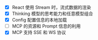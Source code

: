 - [x] React 使用 Stream 时，流式数据的渲染
- [x] Thinking 模型的思考能力和任意模型组合
- [x] Config 配置信息的本地加载
- [ ] MCP 的资源和 Prompt 信息的利用
- [x] MCP 支持 SSE 和 WS 协议
